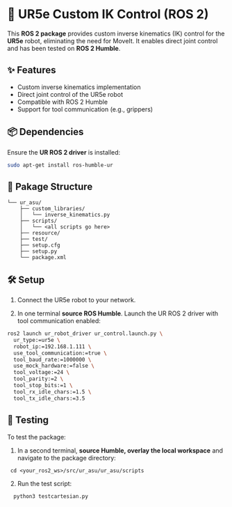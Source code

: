 # 🤖 UR5e Custom IK Control (ROS 2)

This **ROS 2 package** provides custom inverse kinematics (IK) control for the **UR5e** robot, eliminating the need for MoveIt. It enables direct joint control and has been tested on **ROS 2 Humble**.

## ✨ Features

- Custom inverse kinematics implementation
- Direct joint control of the UR5e robot
- Compatible with ROS 2 Humble
- Support for tool communication (e.g., grippers)

## 📦 Dependencies

Ensure the **UR ROS 2 driver** is installed:

```bash
sudo apt-get install ros-humble-ur
```
## 📂 Pakage Structure 

```ur_asu/
└── ur_asu/
    ├── custom_libraries/
    │   └── inverse_kinematics.py
    ├── scripts/
    │   └── <all scripts go here>
    ├── resource/
    ├── test/
    ├── setup.cfg
    ├── setup.py
    └── package.xml
```

## 🛠️ Setup
1. Connect the UR5e robot to your network. 

2. In one terminal **source ROS Humble**. Launch the UR ROS 2 driver with tool communication enabled:

```bash
ros2 launch ur_robot_driver ur_control.launch.py \
  ur_type:=ur5e \
  robot_ip:=192.168.1.111 \
  use_tool_communication:=true \
  tool_baud_rate:=1000000 \
  use_mock_hardware:=false \
  tool_voltage:=24 \
  tool_parity:=2 \
  tool_stop_bits:=1 \
  tool_rx_idle_chars:=1.5 \
  tool_tx_idle_chars:=3.5
```
## 🔧 Testing

To test the package:

1. In a second terminal, **source Humble, overlay the local workspace** and navigate to the package directory:
  ```
   cd <your_ros2_ws>/src/ur_asu/ur_asu/scripts
```

2. Run the test script:
```
  python3 testcartesian.py
```
